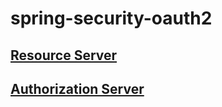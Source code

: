 # spring-security-oauth2

## [Resource Server](resource-server/README.md)

## [Authorization Server](authorization-server/README.md)
